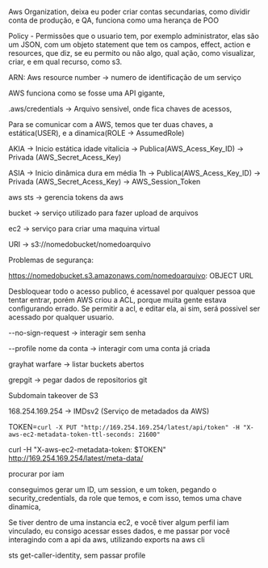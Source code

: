 
Aws Organization, deixa eu poder criar contas secundarias, como dividir conta de produção, e QA, funciona como uma herança de POO


Policy - Permissões que o usuario tem, por exemplo administrator, elas são um JSON, com um objeto statement que tem os campos, effect, action e resources, que diz, se eu permito ou não algo, qual ação, como visualizar, criar, e em qual recurso, como s3.

ARN: Aws resource number -> numero de identificação de um serviço 


AWS funciona como se fosse uma API gigante, 

.aws/credentials -> Arquivo sensivel, onde fica chaves de acessos, 


Para se comunicar com a AWS, temos que ter duas chaves, a estática(USER), e a dinamica(ROLE -> AssumedRole)

AKIA -> Inicio estática idade vitalicia 
	-> Publica(AWS_Acess_Key_ID)
	-> Privada (AWS_Secret_Acess_Key)

ASIA  -> Inicio dinâmica dura em média 1h
	-> Publica(AWS_Acess_Key_ID)
	-> Privada (AWS_Secret_Acess_Key)
	->  AWS_Session_Token


aws sts -> gerencia tokens da aws


bucket -> serviço utilizado para fazer upload de arquivos


ec2 -> serviço para criar uma maquina virtual

URI -> s3://nomedobucket/nomedoarquivo


Problemas de segurança:

https://nomedobucket.s3.amazonaws.com/nomedoarquivo: OBJECT URL

Desbloquear todo o acesso publico, é acessavel por qualquer pessoa que tentar entrar, porém AWS criou a ACL, porque muita gente estava configurando errado. Se permitir a acl, e editar ela, ai sim, será possivel ser acessado por qualquer usuario. 

--no-sign-request -> interagir sem senha

--profile nome da conta -> interagir com uma conta já criada

grayhat warfare -> listar buckets abertos

grepgit -> pegar dados de repositorios git


Subdomain takeover de S3


168.254.169.254 -> IMDsv2 (Serviço de metadados da AWS)

TOKEN=`curl -X PUT "http://169.254.169.254/latest/api/token" -H "X-aws-ec2-metadata-token-ttl-seconds: 21600"`

curl -H "X-aws-ec2-metadata-token: $TOKEN" http://169.254.169.254/latest/meta-data/


procurar por iam

conseguimos gerar um ID, um session, e um token, pegando o security_credentials, da role que temos, e com isso, temos uma chave dinamica,


Se tiver dentro de uma instancia ec2, e você tiver algum perfil iam vinculado, eu consigo acessar esses dados, e me passar por você interagindo com a api da aws, utilizando exports na aws cli 

sts get-caller-identity, sem passar profile